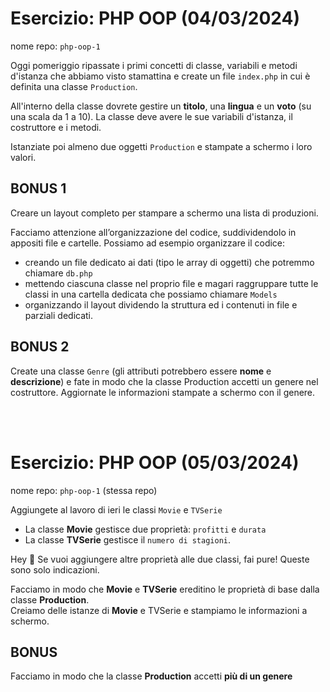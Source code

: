 # Esercizio: PHP OOP (04/03/2024)
nome repo: `php-oop-1`

Oggi pomeriggio ripassate i primi concetti di classe, variabili e metodi d'istanza che abbiamo visto stamattina e create un file `index.php` in cui è definita una classe `Production`.

All'interno della classe dovrete gestire un <b>titolo</b>, una <b>lingua</b> e un <b>voto</b> (su una scala da 1 a 10). La classe deve avere le sue variabili d'istanza, il costruttore e i metodi.

Istanziate poi almeno due oggetti `Production` e stampate a schermo i loro valori.

## BONUS 1
Creare un layout completo per stampare a schermo una lista di produzioni.

Facciamo attenzione all’organizzazione del codice, suddividendolo in appositi file e cartelle. Possiamo ad esempio organizzare il codice:
- creando un file dedicato ai dati (tipo le array di oggetti) che potremmo chiamare `db.php`
- mettendo ciascuna classe nel proprio file e magari raggruppare tutte le classi in una cartella dedicata che possiamo chiamare `Models`
- organizzando il layout dividendo la struttura ed i contenuti in file e parziali dedicati.

## BONUS 2
Create una classe `Genre` (gli attributi potrebbero essere <b>nome</b> e <b>descrizione</b>) e fate in modo che la classe Production accetti un genere nel costruttore. Aggiornate le informazioni stampate a schermo con il genere.

<br/><br/>

# Esercizio: PHP OOP (05/03/2024)
nome repo: `php-oop-1` (stessa repo)

Aggiungete al lavoro di ieri le classi `Movie` e `TVSerie`
- La classe <b>Movie</b> gestisce due proprietà: `profitti` e `durata`
- La classe <b>TVSerie</b> gestisce il `numero di stagioni`.

Hey 👀 Se vuoi aggiungere altre proprietà alle due classi, fai pure! Queste sono solo indicazioni.

Facciamo in modo che <b>Movie</b> e <b>TVSerie</b> ereditino le proprietà di base dalla classe <b>Production</b>. <br/>
Creiamo delle istanze di <b>Movie</b> e </b>TVSerie</b> e stampiamo le informazioni a schermo.

## BONUS
Facciamo in modo che la classe <b>Production</b> accetti <b>più di un genere</b>

